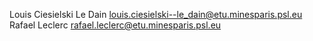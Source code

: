Louis Ciesielski Le Dain <louis.ciesielski--le_dain@etu.minesparis.psl.eu>
Rafael Leclerc <rafael.leclerc@etu.minesparis.psl.eu>